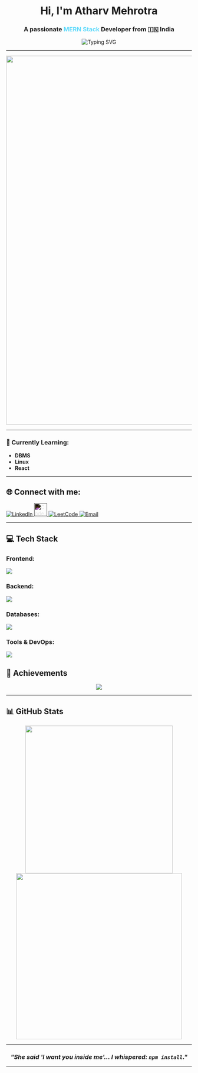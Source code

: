 <h1 align="center">
  Hi, I'm Atharv Mehrotra
</h1>

<h3 align="center">
  A passionate <span style="color:#61DAFB;">MERN Stack</span> Developer from 🇮🇳 India
</h3>

<p align="center">
  <img src="https://readme-typing-svg.demolab.com?font=Fira+Code&weight=500&size=22&pause=1000&color=61DAFB&center=true&width=435&lines=React+%2F+Node.js+Developer;JAVA+%7C+Linux+Enthusiast;Always+Learning+New+Tech!+%F0%9F%9A%80" alt="Typing SVG" />
</p>

---

<p align="center">
  <img src="https://user-images.githubusercontent.com/74038190/225813708-98b745f2-7d22-48cf-9150-083f1b00d6c9.gif" width="1000" />
</p>

---

### 🚀 Currently Learning:
- **DBMS**
- **Linux**
- **React**
---

## 🌐 Connect with me:

<p align="left">
  <a href="https://linkedin.com/in/atharvmehrotra27" target="_blank">
    <img src="https://skillicons.dev/icons?i=linkedin" alt="LinkedIn" />
  </a>
  <a href="https://www.codechef.com/users/atharvmehrotra" target="_blank">
    <img src="https://cdn.jsdelivr.net/npm/simple-icons@3.1.0/icons/codechef.svg" alt="CodeChef" width="35" style="filter: invert(1);" />
  </a>
  <a href="https://leetcode.com/u/atharvix/" target="_blank">
    <img src="https://skillicons.dev/icons?i=leetcode" alt="LeetCode" />
  </a>
  <a href="mehrotraatharv15@gmail.com">
    <img src="https://img.shields.io/badge/-Email-D14836?style=flat-square&logo=gmail&logoColor=white" alt="Email" />
  </a>
</p>

---

## 💻 Tech Stack

### Frontend:
<p>
  <img src="https://skillicons.dev/icons?i=html,css,js,react,tailwind" />
</p>

### Backend:
<p>
  <img src="https://skillicons.dev/icons?i=nodejs,python,django,java,spring" />
</p>

### Databases:
<p>
  <img src="https://skillicons.dev/icons?i=mysql,mongodb" />
</p>

### Tools & DevOps:
<p>
  <img src="https://skillicons.dev/icons?i=git,aws,vscode" />
</p>

## 🏅 Achievements

<p align="center">
  <img src="https://github-profile-trophy.vercel.app/?username=atharvix&theme=radical&no-frame=true&no-bg=true&margin-w=10&row=1&column=7" />
</p>

---

## 📊 GitHub Stats

<p align="center">
  <img src="https://github-readme-stats.vercel.app/api/top-langs?username=atharvix&show_icons=true&locale=en&layout=compact&theme=radical" width="400" />
  <img src="https://github-readme-stats.vercel.app/api?username=atharvix&show_icons=true&locale=en&theme=radical" width="450" />
</p>

---

<h3 align="center">
  <i>"She said 'I want you inside me'... I whispered: <code>npm install</code>."</i>
</h3>

---
